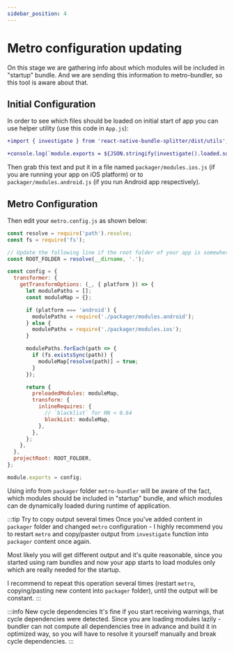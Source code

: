 ```yaml
---
sidebar_position: 4
---
```


# Metro configuration updating

On this stage we are gathering info about which modules will be included in "startup" bundle. And we are sending this information to metro-bundler, so this tool is aware about that.

## Initial Configuration

In order to see which files should be loaded on initial start of app you can use helper utility (use this code in `App.js`):

```diff
+import { investigate } from 'react-native-bundle-splitter/dist/utils';

+console.log(`module.exports = ${JSON.stringify(investigate().loaded.sort())};`);
```

Then grab this text and put it in a file named `packager/modules.ios.js` (if you are running your app on iOS platform) or to `packager/modules.android.js` (if you run Android app respectively).

## Metro Configuration

Then edit your `metro.config.js` as shown below:

```js
const resolve = require('path').resolve;
const fs = require('fs');

// Update the following line if the root folder of your app is somewhere else.
const ROOT_FOLDER = resolve(__dirname, '.');

const config = {
  transformer: {
    getTransformOptions: (_, { platform }) => {
      let modulePaths = [];
      const moduleMap = {};

      if (platform === 'android') {
        modulePaths = require('./packager/modules.android');
      } else {
        modulePaths = require('./packager/modules.ios');
      }

      modulePaths.forEach(path => {
        if (fs.existsSync(path)) {
          moduleMap[resolve(path)] = true;
        }
      });

      return {
        preloadedModules: moduleMap,
        transform: {
          inlineRequires: {
            // `blacklist` for RN < 0.64
            blockList: moduleMap,
          },
        },
      };
    },
  },
  projectRoot: ROOT_FOLDER,
};

module.exports = config;
```

Using info from `packager` folder `metro-bundler` will be aware of the fact, which modules should be included in "startup" bundle, and which modules can de dynamically loaded during runtime of application.

:::tip Try to copy output several times
Once you've added content in `packager` folder and changed `metro` configuration - I highly recommend you to restart `metro` and copy/paster output from `investigate` function into `packager` content once again.

Most likely you will get different output and it's quite reasonable, since you started using ram bundles and now your app starts to load modules only which are really needed for the startup.

I recommend to repeat this operation several times (restart `metro`, copying/pasting new content into `packager` folder), until the output will be constant.
:::

:::info New cycle dependencies
It's fine if you start receiving warnings, that cycle dependencies were detected. Since you are loading modules lazily - bundler can not compute all dependencies tree in advance and build it in optimized way, so you will have to resolve it yourself manually and break cycle dependencies.
:::